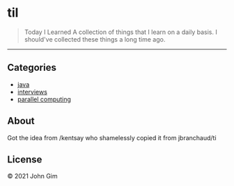 # til

> Today I Learned
A collection of things that I learn on a daily basis. I should've collected these things a long time ago.

---

## Categories

* [java](java)
* [interviews](interviews)
* [parallel computing](parallel-computing)

## About

Got the idea from /kentsay who shamelessly copied it from jbranchaud/ti

## License

&copy; 2021 John Gim
